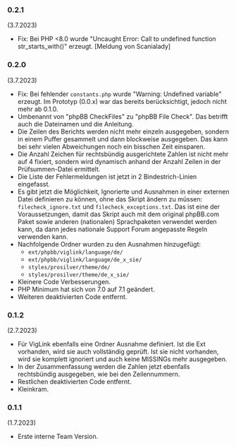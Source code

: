 ### 0.2.1
(3.7.2023)

* Fix: Bei PHP <8.0 wurde "Uncaught Error: Call to undefined function str_starts_with()" erzeugt. [Meldung von Scanialady]

### 0.2.0
(3.7.2023)

* Fix: Bei fehlender `constants.php` wurde "Warning: Undefined variable" erzeugt. Im Prototyp (0.0.x) war das bereits berücksichtigt, jedoch nicht mehr ab 0.1.0.
* Umbenannt von "phpBB CheckFiles" zu "phpBB File Check". Das betrifft auch die Dateinamen und die Anleitung.
* Die Zeilen des Berichts werden nicht mehr einzeln ausgegeben, sondern in einem Puffer gesammelt und dann blockweise ausgegeben. Das kann bei sehr vielen Abweichungen noch ein bisschen Zeit einsparen.
* Die Anzahl Zeichen für rechtsbündig ausgerichtete Zahlen ist nicht mehr auf 4 fixiert, sondern wird dynamisch anhand der Anzahl Zeilen in der Prüfsummen-Datei ermittelt.
* Die Liste der Fehlermeldungen ist jetzt in 2 Bindestrich-Linien eingefasst.
* Es gibt jetzt die Möglichkeit, Ignorierte und Ausnahmen in einer externen Datei definieren zu können, ohne das Skript ändern zu müssen: `filecheck_ignore.txt` und `filecheck_exceptions.txt`. Das ist eine der Voraussetzungen, damit das Skript auch mit dem original phpBB.com Paket sowie anderen (nationalen) Sprachpaketen verwendet werden kann, da dann jedes nationale Support Forum angepasste Regeln verwenden kann.
* Nachfolgende Ordner wurden zu den Ausnahmen hinzugefügt:
  * `ext/phpbb/viglink/language/de/`
  * `ext/phpbb/viglink/language/de_x_sie/`
  * `styles/prosilver/theme/de/`
  * `styles/prosilver/theme/de_x_sie/`
* Kleinere Code Verbesserungen.
* PHP Minimum hat sich von 7.0 auf 7.1 geändert.
* Weiteren deaktivierten Code entfernt.

### 0.1.2
(2.7.2023)

* Für VigLink ebenfalls eine Ordner Ausnahme definiert. Ist die Ext vorhanden, wird sie auch vollständig geprüft. Ist sie nicht vorhanden, wird sie komplett ignoriert und auch keine MISSINGs mehr ausgegeben.
* In der Zusammenfassung werden die Zahlen jetzt ebenfalls rechtsbündig ausgegeben, wie bei den Zeilennummern.
* Restlichen deaktivierten Code entfernt.
* Kleinkram.

### 0.1.1
(1.7.2023)

* Erste interne Team Version.

